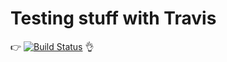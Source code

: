 # Testing stuff with Travis 
:point_right: [![Build Status](https://travis-ci.com/echoffee/travis-test.svg?branch=master)](https://travis-ci.com/echoffee/travis-test) :ok_hand:
